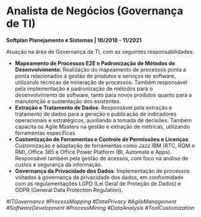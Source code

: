 # Analista de Negócios (Governança de TI)

**Softplan Planejamento e Sistemas | 10/2018 - 11/2021**

Atuação na área de Governança de TI, com as seguintes responsabilidades:

- **Mapeamento de Processos E2E e Padronização de Métodos de Desenvolvimento**: Realização do mapeamento de processos ponta a ponta relacionados à gestão de produtos e serviços de software, utilizando técnicas de mineração de processos. Também responsável pela implementação e padronização de métodos para o desenvolvimento de software, tanto para novos produtos quanto para a manutenção e sustentação dos existentes.
- **Extração e Tratamento de Dados**: Responsável pela extração e tratamento de dados para a geração e publicação de indicadores operacionais e estratégicos, auxiliando a tomada de decisões. Também capacita os Agile Masters na gestão e extração de métricas, utilizando ferramentas específicas.
- **Customização de Ferramentas e Controle de Permissões e Licenças**: Customização e adaptação de ferramentas como Jazz IBM (RTC, RQM e RM), Office 365 e Office Power Platform (BI, Automate e Apps). Responsável também pela gestão de acessos, com foco na análise de custos e segurança da informação.
- **Governança da Privacidade dos Dados**: Implementação de processos voltados à governança da privacidade dos dados, em conformidade com as regulamentações LGPD (Lei Geral de Proteção de Dados) e GDPR (General Data Protection Regulation).

*#ITGovernance #ProcessMapping #DataPrivacy #AgileManagement #SoftwareDevelopment #ProcessMining #DataAnalysis #ToolCustomization*
